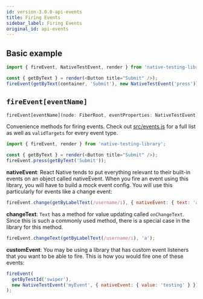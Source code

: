 ```yaml
---
id: version-3.0.0-api-events
title: Firing Events
sidebar_label: Firing Events
original_id: api-events
---
```


## Basic example

```javascript
import { fireEvent, NativeTestEvent, render } from 'native-testing-library';

const { getByText } = render(<Button title="Submit" />);
fireEvent(getByText(container, 'Submit'), new NativeTestEvent('press'));
```

## `fireEvent[eventName]`

```typescript
fireEvent[eventName](node: FiberRoot, eventProperties: NativeTestEvent)
```

Convenience methods for firing events. Check out
[src/events.js](https://github.com/testing-library/native-testing-library/blob/master/src/events.js)
for a full list as well as `validTargets` for every event type.

```javascript
import { fireEvent, render } from 'native-testing-library';

const { getByText } = render(<Button title="Submit" />);
fireEvent.press(getByText('Submit'));
```

**nativeEvent**: React Native tends to put everything relevant to their built-in events on an object
called nativeEvent. When you fire an event using this library, you will have to build a mock event
config. You will use this particularly for events like a change event:

```javascript
fireEvent.change(getByLabelText(/username/i), { nativeEvent: { text: 'a' } });
```

**changeText**: `Text` has a method for value updating called `onChangeText`. Since this is such a
commonly used method, there is a special case in the library for this method.

```javascript
fireEvent.changeText(getByLabelText(/username/i), 'a');
```

**customEvent**: You may be using a library that has custom event listeners that you want to be able
to fire. This is how you would fire one of these events:

```javascript
fireEvent(
  getByTestId('swiper'),
  new NativeTestEvent('myEvent', { nativeEvent: { value: 'testing' } }),
);
```
